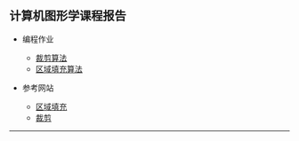 ## 计算机图形学课程报告

- 编程作业
  - [裁剪算法](https://github.com/rogeroyer/MyProject/blob/master/ComputerGraphics/sutherland_crop_algorithm.c)
  - [区域填充算法](https://github.com/rogeroyer/MyProject/blob/master/ComputerGraphics/area_filling.c)
  
- 参考网站
  - [区域填充](http://blog.csdn.net/zjccoder/article/details/41146259)
  - [裁剪]()

***
